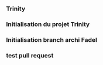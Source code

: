 
### Trinity

### Initialisation du projet Trinity

### Initialisation branch archi Fadel

### test pull request